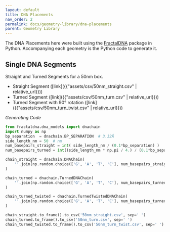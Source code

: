 ```yaml
---
layout: default
title: DNA Placements
nav_order: 2
permalink: docs/geometry-library/dna-placements
parent: Geometry Library
---
```


The DNA Placements here were built using the [FractalDNA]({{site.url}}/docs/geometry-library/fractal-dna)
package in Python. Accompanying each geometry is the Python code to
generate it.

## Single DNA Segments

Straight and Turned Segments for a 50nm box.

* Straight Segment ([link]({{"assets/csv/50nm_straight.csv" | relative_url}}))
* Turned Segment ([link]({{"assets/csv/50nm_turn.csv" | relative_url}}))
* Turned Segment with 90° rotation ([link]({{"assets/csv/50nm_turn_twist.csv" | relative_url}}))

_Generating Code_
```.py
from fractaldna.dna_models import dnachain
import numpy as np
bp_separation  = dnachain.BP_SEPARATION  # 3.32Å
side_length_nm = 50  # nm
num_basepairs_straight = int( side_length_nm / (0.1*bp_separation) )
num_basepairs_turned = int((side_length_nm * np.pi / 4.) / (0.1*bp_separation))

chain_straight = dnachain.DNAChain(
    ''.join(np.random.choice(['G', 'A', 'T', 'C'], num_basepairs_straight))
)

chain_turned = dnachain.TurnedDNAChain(
    ''.join(np.random.choice(['G', 'A', 'T', 'C'], num_basepairs_turned))
)

chain_turned_twisted = dnachain.TurnedTwistedDNAChain(
    ''.join(np.random.choice(['G', 'A', 'T', 'C'], num_basepairs_turned))
)

chain_straight.to_frame().to_csv('50nm_straight.csv', sep=' ')
chain_turned.to_frame().to_csv('50nm_turn.csv', sep=' ')
chain_turned_twisted.to_frame().to_csv('50nm_turn_twist.csv', sep=' ')
```
